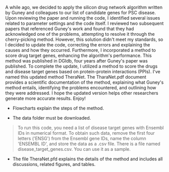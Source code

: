 A while ago, we decided to apply the silicon drug network algorithm written by Guney and colleagues to our list of candidate genes for PSC disease. Upon reviewing the paper and running the code, I identified several issues related to parameter settings and the code itself. I reviewed two subsequent papers that referenced Guney's work and found that they had acknowledged one of the problems, attempting to resolve it through the cherry-picking method. However, this solution didn't meet my standards, so I decided to update the code, correcting the errors and explaining the causes and how they occurred.
Furthermore, I incorporated a method to score drug target genes, enhancing the algorithm's performance. This method was published in DGIdb, four years after Guney's paper was published. To complete the update, I utilized a method to score the drugs and disease target genes based on protein-protein interactions (PPIs). I've named this updated method TheraNet. 
The TharaNet.pdf document provides a scientific documentation of the method, explaining what Guney's method entails, identifying the problems encountered, and outlining how they were addressed. I hope the updated version helps other researchers generate more accurate results. 
Enjoy!

* Flowcharts explain the steps of the method.

* The data folder must be downloaded.

>To run this code, you need a list of disease target genes with Ensembl IDs in numerical format. 
To obtain such data, remove the first four letters ('ENSG') from the Ensembl gene IDs, name the column 'ENSEMBL ID', and store the data as a .csv file. 
There is a file named disease_target_genes.csv. You can use it as a sample.

* The file TheraNet.pfd explains the details of the method and includes all discussions, related figures, and tables.
